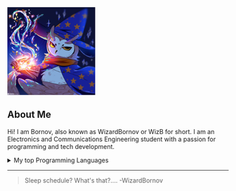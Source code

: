 <picture>
 <source media="(prefers-color-scheme: dark)" srcset="yt logo made by kai.jpg" height = "200">
 <source media="(prefers-color-scheme: light)" srcset="yt logo made by kai.jpg" height = "200">
 <img alt="Magicial Owl" src="yt logo made by kai.jpg" height = "200">
</picture>

## About Me

Hi! I am Bornov, also known as WizardBornov or WizB for short. I am an Electronics and Communications Engineering student with a passion for programming and tech development.

<details>
<summary>My top Programming Languages </summary>

| Rank |   Languages   |
|-----:|---------------|
|     1|   Python      |
|     2|   C           |
|     3|   C++         |
|     4|   JavaScript  |
|     5|   Html and CSS|

</details>


---
> Sleep schedule? What's that?....
  -WizardBornov


<!---
WizardBornov/WizardBornov is a ✨ special ✨ repository because its `README.md` (this file) appears on your GitHub profile.
You can click the Preview link to take a look at your changes.
--->
